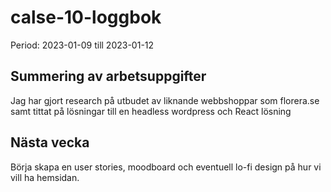 # calse-10-loggbok

Period: 2023-01-09 till 2023-01-12
## Summering av arbetsuppgifter
Jag har gjort research på utbudet av liknande webbshoppar som florera.se samt tittat på lösningar till en headless wordpress och React lösning

## Nästa vecka
Börja skapa en user stories, moodboard och eventuell lo-fi design på hur vi vill ha hemsidan.

